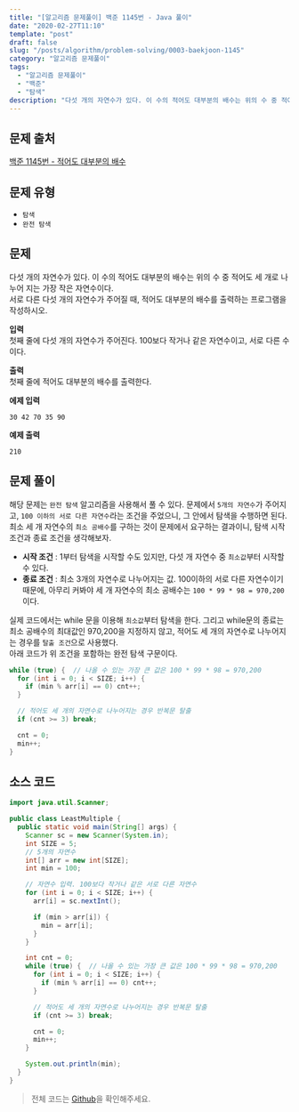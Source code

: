 ```yaml
---
title: "[알고리즘 문제풀이] 백준 1145번 - Java 풀이"
date: "2020-02-27T11:10"
template: "post"
draft: false
slug: "/posts/algorithm/problem-solving/0003-baekjoon-1145"
category: "알고리즘 문제풀이"
tags:
  - "알고리즘 문제풀이"
  - "백준"
  - "탐색"
description: "다섯 개의 자연수가 있다. 이 수의 적어도 대부분의 배수는 위의 수 중 적어도 세 개로 나누어 지는 가장 작은 자연수이다. 서로 다른 다섯 개의 자연수가 주어질 때, 적어도 대부분의 배수를 출력하는 프로그램을 작성하시오."
---
```


## 문제 출처

[백준 1145번 - 적어도 대부분의 배수](https://www.acmicpc.net/problem/1145)


## 문제 유형

- `탐색`
- `완전 탐색`


## 문제

다섯 개의 자연수가 있다. 이 수의 적어도 대부분의 배수는 위의 수 중 적어도 세 개로 나누어 지는 가장 작은 자연수이다.
<br />
서로 다른 다섯 개의 자연수가 주어질 때, 적어도 대부분의 배수를 출력하는 프로그램을 작성하시오.

**입력**
<br />
첫째 줄에 다섯 개의 자연수가 주어진다. 100보다 작거나 같은 자연수이고, 서로 다른 수이다.

**출력**
<br />
첫째 줄에 적어도 대부분의 배수를 출력한다.

**에제 입력**

```
30 42 70 35 90
```

**예제 출력**

```
210
```


## 문제 풀이

해당 문제는 `완전 탐색` 알고리즘을 사용해서 풀 수 있다. 문제에서 `5개의 자연수`가 주어지고, `100 이하의 서로 다른 자연수`라는 조건을 주었으니, 그 안에서 탐색을 수행하면 된다.
<br />
최소 세 개 자연수의 `최소 공배수`를 구하는 것이 문제에서 요구하는 결과이니, 탐색 시작 조건과 종료 조건을 생각해보자.

- **시작 조건** : 1부터 탐색을 시작할 수도 있지만, 다섯 개 자연수 중 `최소값`부터 시작할 수 있다.
- **종료 조건** : 최소 3개의 자연수로 나누어지는 값. 100이하의 서로 다른 자연수이기 때문에, 아무리 커봐야 세 개 자연수의 최소 공배수는 `100 * 99 * 98 = 970,200`이다.

실제 코드에서는 while 문을 이용해 `최소값`부터 탐색을 한다. 그리고 while문의 종료는 최소 공배수의 최대값인 970,200을 지정하지 않고, 적어도 세 개의 자연수로 나누어지는 경우를 `탈출 조건`으로 사용했다.
<br />
아래 코드가 위 조건을 포함하는 완전 탐색 구문이다.

```java
while (true) {  // 나올 수 있는 가장 큰 값은 100 * 99 * 98 = 970,200
  for (int i = 0; i < SIZE; i++) {
    if (min % arr[i] == 0) cnt++;
  }

  // 적어도 세 개의 자연수로 나누어지는 경우 반복문 탈출
  if (cnt >= 3) break;

  cnt = 0;
  min++;
}
```


## 소스 코드

```java
import java.util.Scanner;

public class LeastMultiple {
  public static void main(String[] args) {
    Scanner sc = new Scanner(System.in);
    int SIZE = 5;
    // 5개의 자연수
    int[] arr = new int[SIZE];
    int min = 100;

    // 자연수 입력. 100보다 작거나 같은 서로 다른 자연수
    for (int i = 0; i < SIZE; i++) {
      arr[i] = sc.nextInt();

      if (min > arr[i]) {
        min = arr[i];
      }
    }

    int cnt = 0;
    while (true) {  // 나올 수 있는 가장 큰 값은 100 * 99 * 98 = 970,200
      for (int i = 0; i < SIZE; i++) {
        if (min % arr[i] == 0) cnt++;
      }

      // 적어도 세 개의 자연수로 나누어지는 경우 반복문 탈출
      if (cnt >= 3) break;

      cnt = 0;
      min++;
    }

    System.out.println(min);
  }
}
```

> 전체 코드는 [Github](https://github.com/im-yeobi/algorithm/tree/master/algorithm/problem-solving/src/main/java/search/baekjoon/_1145)을 확인해주세요.